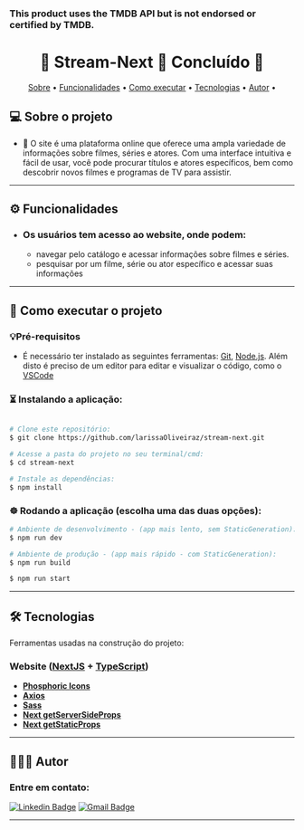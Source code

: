 ### This product uses the TMDB API but is not endorsed or certified by TMDB.

<h1 align="center"> 
	🚧  Stream-Next 🎦 Concluído 🚧
</h1>

<p align="center">
 <a href="#-sobre-o-projeto">Sobre</a> •
 <a href="#-funcionalidades">Funcionalidades</a> •
 <a href="#-como-executar-o-projeto">Como executar</a> • 
 <a href="#-tecnologias">Tecnologias</a> • 
 <a href="#-autor">Autor</a> • 
</p>

## 💻 Sobre o projeto

-   🎦 O site é uma plataforma online que oferece uma ampla variedade de informações sobre filmes, séries e atores. Com uma interface intuitiva e fácil de usar, você pode procurar títulos e atores específicos, bem como descobrir novos filmes e programas de TV para assistir.

---

## ⚙️ Funcionalidades

-  ### Os usuários tem acesso ao website, onde podem:
   -  navegar pelo catálogo e acessar informações sobre filmes e séries.
   -  pesquisar por um filme, série ou ator específico e acessar suas informações

---

## 🚀 Como executar o projeto

### 💡Pré-requisitos

-  É necessário ter instalado as seguintes ferramentas:
   [Git](https://git-scm.com), [Node.js](https://nodejs.org/en/).
   Além disto é preciso de um editor para editar e visualizar o código, como o [VSCode](https://code.visualstudio.com/)

### ⏳ Instalando a aplicação:

```bash

# Clone este repositório:
$ git clone https://github.com/larissaOliveiraz/stream-next.git

# Acesse a pasta do projeto no seu terminal/cmd:
$ cd stream-next

# Instale as dependências:
$ npm install

```

### ☸️ Rodando a aplicação (escolha uma das duas opções):

```bash
# Ambiente de desenvolvimento - (app mais lento, sem StaticGeneration):
$ npm run dev

# Ambiente de produção - (app mais rápido - com StaticGeneration):
$ npm run build

$ npm run start
```

---

## 🛠 Tecnologias

Ferramentas usadas na construção do projeto:

### Website ([NextJS](https://nextjs.org/) + [TypeScript](https://www.typescriptlang.org/))

-  **[Phosphoric Icons](https://phosphoricons.com)**
-  **[Axios](https://github.com/axios/axios)**
-  **[Sass](https://sass-lang.com)**
-  **[Next getServerSideProps](https://nextjs.org/docs/basic-features/data-fetching/get-server-side-props)**
-  **[Next getStaticProps](https://nextjs.org/docs/basic-features/data-fetching/get-static-props)**

---

## 👩🏽‍💻 Autor

### Entre em contato:

[![Linkedin Badge](https://img.shields.io/badge/-Larissa-blue?style=flat-square&logo=Linkedin&logoColor=white&link=https://www.linkedin.com/in/larissa-oliveira-a04611238/)](https://www.linkedin.com/in/larissa-oliveira-a04611238/)
[![Gmail Badge](https://img.shields.io/badge/-oliveira.larissa.dv@gmail.com-c14438?style=flat-square&logo=Gmail&logoColor=white&link=mailto:tgmarinho@gmail.com)](mailto:oliveira.larissa.dv@gmail.com)

---
